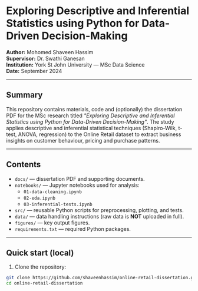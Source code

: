 # Exploring Descriptive and Inferential Statistics using Python for Data-Driven Decision-Making

**Author:** Mohomed Shaveen Hassim  
**Supervisor:** Dr. Swathi Ganesan  
**Institution:** York St John University — MSc Data Science  
**Date:** September 2024

---

## Summary
This repository contains materials, code and (optionally) the dissertation PDF for the MSc research titled _"Exploring Descriptive and Inferential Statistics using Python for Data-Driven Decision-Making"_. The study applies descriptive and inferential statistical techniques (Shapiro-Wilk, t-test, ANOVA, regression) to the Online Retail dataset to extract business insights on customer behaviour, pricing and purchase patterns.

---

## Contents
- `docs/` — dissertation PDF and supporting documents.
- `notebooks/` — Jupyter notebooks used for analysis:
  - `01-data-cleaning.ipynb`
  - `02-eda.ipynb`
  - `03-inferential-tests.ipynb`
- `src/` — reusable Python scripts for preprocessing, plotting, and tests.
- `data/` — data handling instructions (raw data is **NOT** uploaded in full).
- `figures/` — key output figures.
- `requirements.txt` — required Python packages.

---

## Quick start (local)
1. Clone the repository:
```bash
git clone https://github.com/shaveenhassim/online-retail-dissertation.git
cd online-retail-dissertation
